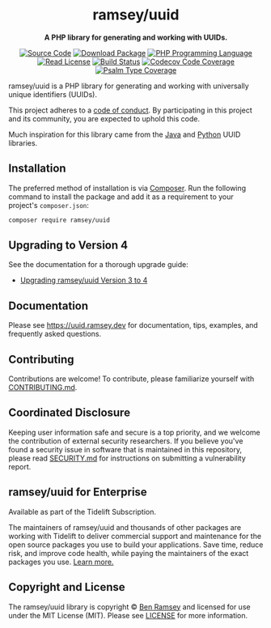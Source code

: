 <h1 align="center">ramsey/uuid</h1>

<p align="center">
    <strong>A PHP library for generating and working with UUIDs.</strong>
</p>

<p align="center">
    <a href="https://github.com/ramsey/uuid"><img loading="lazy" src="http://img.shields.io/badge/source-ramsey/uuid-blue.svg?style=flat-square" alt="Source Code"></a>
    <a href="https://packagist.org/packages/ramsey/uuid"><img loading="lazy" src="https://img.shields.io/packagist/v/ramsey/uuid.svg?style=flat-square&label=release" alt="Download Package"></a>
    <a href="https://php.net"><img loading="lazy" src="https://img.shields.io/packagist/php-v/ramsey/uuid.svg?style=flat-square&colorB=%238892BF" alt="PHP Programming Language"></a>
    <a href="https://github.com/ramsey/uuid/blob/4.x/LICENSE"><img loading="lazy" src="https://img.shields.io/packagist/l/ramsey/uuid.svg?style=flat-square&colorB=darkcyan" alt="Read License"></a>
    <a href="https://github.com/ramsey/uuid/actions/workflows/continuous-integration.yml"><img loading="lazy" src="https://img.shields.io/github/actions/workflow/status/ramsey/uuid/continuous-integration.yml?branch=4.x&logo=github&style=flat-square" alt="Build Status"></a>
    <a href="https://app.codecov.io/gh/ramsey/uuid/branch/4.x"><img loading="lazy" src="https://img.shields.io/codecov/c/github/ramsey/uuid/4.x?label=codecov&logo=codecov&style=flat-square" alt="Codecov Code Coverage"></a>
    <a href="https://shepherd.dev/github/ramsey/uuid"><img loading="lazy" src="https://img.shields.io/endpoint?style=flat-square&url=https%3A%2F%2Fshepherd.dev%2Fgithub%2Framsey%2Fuuid%2Fcoverage" alt="Psalm Type Coverage"></a>
</p>

ramsey/uuid is a PHP library for generating and working with universally unique
identifiers (UUIDs).

This project adheres to a [code of conduct](CODE_OF_CONDUCT.md).
By participating in this project and its community, you are expected to
uphold this code.

Much inspiration for this library came from the [Java][javauuid] and
[Python][pyuuid] UUID libraries.

## Installation

The preferred method of installation is via [Composer][]. Run the following
command to install the package and add it as a requirement to your project's
`composer.json`:

```bash
composer require ramsey/uuid
```

## Upgrading to Version 4

See the documentation for a thorough upgrade guide:

* [Upgrading ramsey/uuid Version 3 to 4](https://uuid.ramsey.dev/en/stable/upgrading/3-to-4.html)

## Documentation

Please see <https://uuid.ramsey.dev> for documentation, tips, examples, and
frequently asked questions.

## Contributing

Contributions are welcome! To contribute, please familiarize yourself with
[CONTRIBUTING.md](CONTRIBUTING.md).

## Coordinated Disclosure

Keeping user information safe and secure is a top priority, and we welcome the
contribution of external security researchers. If you believe you've found a
security issue in software that is maintained in this repository, please read
[SECURITY.md][] for instructions on submitting a vulnerability report.

## ramsey/uuid for Enterprise

Available as part of the Tidelift Subscription.

The maintainers of ramsey/uuid and thousands of other packages are working with
Tidelift to deliver commercial support and maintenance for the open source
packages you use to build your applications. Save time, reduce risk, and improve
code health, while paying the maintainers of the exact packages you use.
[Learn more.](https://tidelift.com/subscription/pkg/packagist-ramsey-uuid?utm_source=undefined&utm_medium=referral&utm_campaign=enterprise&utm_term=repo)

## Copyright and License

The ramsey/uuid library is copyright © [Ben Ramsey](https://benramsey.com/) and
licensed for use under the MIT License (MIT). Please see [LICENSE][] for more
information.

[rfc4122]: http://tools.ietf.org/html/rfc4122
[conduct]: https://github.com/ramsey/uuid/blob/4.x/CODE_OF_CONDUCT.md
[javauuid]: http://docs.oracle.com/javase/6/docs/api/java/util/UUID.html
[pyuuid]: http://docs.python.org/3/library/uuid.html
[composer]: http://getcomposer.org/
[contributing.md]: https://github.com/ramsey/uuid/blob/4.x/CONTRIBUTING.md
[security.md]: https://github.com/ramsey/uuid/blob/4.x/SECURITY.md
[license]: https://github.com/ramsey/uuid/blob/4.x/LICENSE
